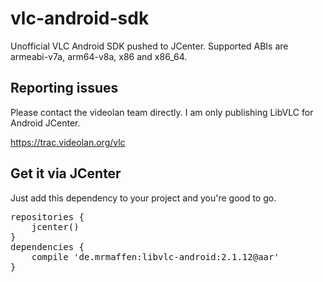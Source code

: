 vlc-android-sdk
===============

Unofficial VLC Android SDK pushed to JCenter.
Supported ABIs are armeabi-v7a, arm64-v8a, x86 and x86_64.
                              
Reporting issues
------------------------
Please contact the videolan team directly. I am only publishing LibVLC for Android JCenter.

https://trac.videolan.org/vlc

Get it via JCenter
------------------------
Just add this dependency to your project and you're good to go.

<pre>repositories {
    jcenter()
}
dependencies {
    compile 'de.mrmaffen:libvlc-android:2.1.12@aar'
}</pre>

